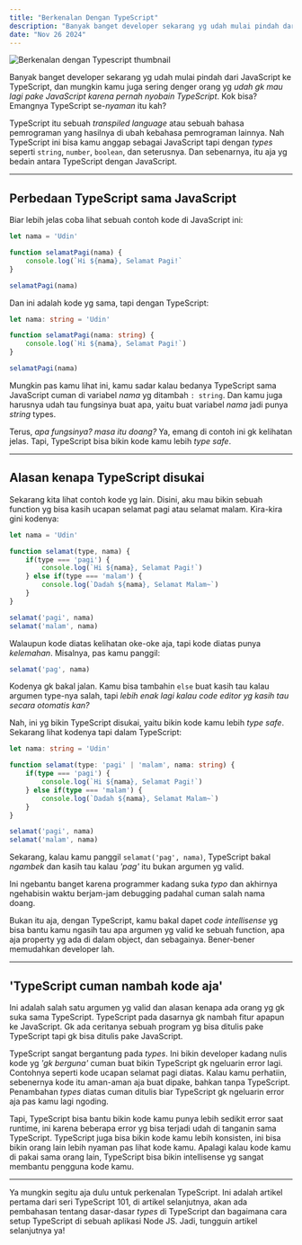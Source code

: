 ```yaml
---
title: "Berkenalan Dengan TypeScript"
description: "Banyak banget developer sekarang yg udah mulai pindah dari JavaScript ke TypeScript, dan mungkin kamu juga sering denger orang yg udah gk mau lagi pake JavaScript karena pernah nyobain TypeScript. Kok bisa? Emangnya TypeScript se-nyaman itu kah?"
date: "Nov 26 2024"
---
```


![Berkenalan dengan Typescript thumbnail](https://i.ibb.co.com/S7xSSZ6/typescript-101.webp)

Banyak banget developer sekarang yg udah mulai pindah dari JavaScript ke TypeScript, dan mungkin kamu juga sering denger orang yg _udah gk mau lagi pake JavaScript karena pernah nyobain TypeScript_. Kok bisa? Emangnya TypeScript se-_nyaman_ itu kah?

TypeScript itu sebuah _transpiled language_ atau sebuah bahasa pemrograman yang hasilnya di ubah kebahasa pemrograman lainnya. Nah TypeScript ini bisa kamu anggap sebagai JavaScript tapi dengan _types_ seperti `string`, `number`, `boolean`, dan seterusnya. Dan sebenarnya, itu aja yg bedain antara TypeScript dengan JavaScript.

---
## Perbedaan TypeScript sama JavaScript
Biar lebih jelas coba lihat sebuah contoh kode di JavaScript ini:
```js
let nama = 'Udin'

function selamatPagi(nama) {
	console.log(`Hi ${nama}, Selamat Pagi!`
}

selamatPagi(nama)
```

Dan ini adalah kode yg sama, tapi dengan TypeScript:
```ts
let nama: string = 'Udin'

function selamatPagi(nama: string) {
	console.log(`Hi ${nama}, Selamat Pagi!`)
}

selamatPagi(nama)
```

Mungkin pas kamu lihat ini, kamu sadar kalau bedanya TypeScript sama JavaScript cuman di variabel _nama_ yg ditambah `: string`. Dan kamu juga harusnya udah tau fungsinya buat apa, yaitu buat variabel _nama_ jadi punya _string_ types.

Terus, _apa fungsinya? masa itu doang?_ Ya, emang di contoh ini gk kelihatan jelas. Tapi, TypeScript bisa bikin kode kamu lebih _type safe_.

---
## Alasan kenapa TypeScript disukai
Sekarang kita lihat contoh kode yg lain. Disini, aku mau bikin sebuah function yg bisa kasih ucapan selamat pagi atau selamat malam. Kira-kira gini kodenya:
```js
let nama = 'Udin'

function selamat(type, nama) {
	if(type === 'pagi') {
		console.log(`Hi ${nama}, Selamat Pagi!`)
	} else if(type === 'malam') {
		console.log(`Dadah ${nama}, Selamat Malam~`)
	}
}

selamat('pagi', nama)
selamat('malam', nama)
```

Walaupun kode diatas kelihatan oke-oke aja, tapi kode diatas punya _kelemahan_. Misalnya, pas kamu panggil:
```js
selamat('pag', nama)
```

Kodenya gk bakal jalan. Kamu bisa tambahin `else` buat kasih tau kalau argumen type-nya salah, tapi _lebih enak lagi kalau code editor yg kasih tau secara otomatis kan?_

Nah, ini yg bikin TypeScript disukai, yaitu bikin kode kamu lebih _type safe_. Sekarang lihat kodenya tapi dalam TypeScript:
```ts
let nama: string = 'Udin'

function selamat(type: 'pagi' | 'malam', nama: string) {
	if(type === 'pagi') {
		console.log(`Hi ${nama}, Selamat Pagi!`)
	} else if(type === 'malam') {
		console.log(`Dadah ${nama}, Selamat Malam~`)
	}
}

selamat('pagi', nama)
selamat('malam', nama)
```

Sekarang, kalau kamu panggil `selamat('pag', nama)`, TypeScript bakal _ngambek_ dan kasih tau kalau _'pag'_ itu bukan argumen yg valid.

Ini ngebantu banget karena programmer kadang suka _typo_ dan akhirnya ngehabisin waktu berjam-jam debugging padahal cuman salah nama doang.

Bukan itu aja, dengan TypeScript, kamu bakal dapet _code intellisense_ yg bisa bantu kamu ngasih tau apa argumen yg valid ke sebuah function, apa aja property yg ada di dalam object, dan sebagainya. Bener-bener memudahkan developer lah.

---
## 'TypeScript cuman nambah kode aja'
Ini adalah salah satu argumen yg valid dan alasan kenapa ada orang yg gk suka sama TypeScript. TypeScript pada dasarnya gk nambah fitur apapun ke JavaScript. Gk ada ceritanya sebuah program yg bisa ditulis pake TypeScript tapi gk bisa ditulis pake JavaScript.

TypeScript sangat bergantung pada _types_. Ini bikin developer kadang nulis kode yg _'gk berguna'_ cuman buat bikin TypeScript gk ngeluarin error lagi. Contohnya seperti kode ucapan selamat pagi diatas. Kalau kamu perhatiin, sebenernya kode itu aman-aman aja buat dipake, bahkan tanpa TypeScript. Penambahan _types_ diatas cuman ditulis biar TypeScript gk ngeluarin error aja pas kamu lagi ngoding.

Tapi, TypeScript bisa bantu bikin kode kamu punya lebih sedikit error saat runtime, ini karena beberapa error yg bisa terjadi udah di tanganin sama TypeScript. TypeScript juga bisa bikin kode kamu lebih konsisten, ini bisa bikin orang lain lebih nyaman pas lihat kode kamu. Apalagi kalau kode kamu di pakai sama orang lain, TypeScript bisa bikin intellisense yg sangat membantu pengguna kode kamu.

---
Ya mungkin segitu aja dulu untuk perkenalan TypeScript. Ini adalah artikel pertama dari seri TypeScript 101, di artikel selanjutnya, akan ada pembahasan tentang dasar-dasar _types_ di TypeScript dan bagaimana cara setup TypeScript di sebuah aplikasi Node JS. Jadi, tungguin artikel selanjutnya ya!
